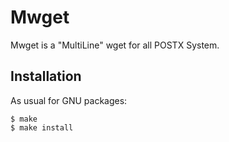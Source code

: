 Mwget
===========

Mwget is a "MultiLine" wget for all POSTX System.


Installation
------------

As usual for GNU packages:

    $ make
    $ make install
